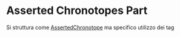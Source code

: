 # Asserted Chronotopes Part

Si struttura come [AssertedChronotope](Asserted_Chronotope_Brick.md) ma specifico utilizzo dei tag
